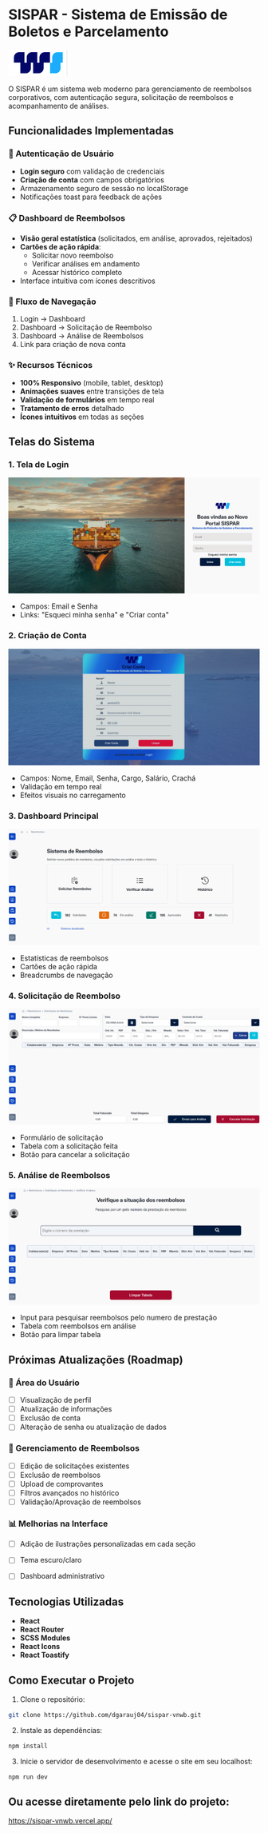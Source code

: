 # SISPAR - Sistema de Emissão de Boletos e Parcelamento

![SISPAR Logo](src/assets/logo-ws.png)

O SISPAR é um sistema web moderno para gerenciamento de reembolsos corporativos, com autenticação segura, solicitação de reembolsos e acompanhamento de análises.

## Funcionalidades Implementadas

### 🚪 Autenticação de Usuário
- **Login seguro** com validação de credenciais
- **Criação de conta** com campos obrigatórios
- Armazenamento seguro de sessão no localStorage
- Notificações toast para feedback de ações

### 📋 Dashboard de Reembolsos
- **Visão geral estatística** (solicitados, em análise, aprovados, rejeitados)
- **Cartões de ação rápida**:
  - Solicitar novo reembolso
  - Verificar análises em andamento
  - Acessar histórico completo
- Interface intuitiva com ícones descritivos

### 🔄 Fluxo de Navegação
1. Login → Dashboard
2. Dashboard → Solicitação de Reembolso
3. Dashboard → Análise de Reembolsos
4. Link para criação de nova conta

### ✨ Recursos Técnicos
- **100% Responsivo** (mobile, tablet, desktop)
- **Animações suaves** entre transições de tela
- **Validação de formulários** em tempo real
- **Tratamento de erros** detalhado
- **Ícones intuitivos** em todas as seções

## Telas do Sistema

### 1. Tela de Login
![Login Screen](src/assets/img-login.png)
- Campos: Email e Senha
- Links: "Esqueci minha senha" e "Criar conta"

### 2. Criação de Conta
![Create Account](src/assets/img-create.png)
- Campos: Nome, Email, Senha, Cargo, Salário, Crachá
- Validação em tempo real
- Efeitos visuais no carregamento

### 3. Dashboard Principal
![Dashboard](src/assets/img-refund.png)
- Estatísticas de reembolsos
- Cartões de ação rápida
- Breadcrumbs de navegação

### 4. Solicitação de Reembolso
![Request Reimbursement](src/assets/img-request.png)
- Formulário de solicitação
- Tabela com a solicitação feita
- Botão para cancelar a solicitação

### 5. Análise de Reembolsos
![Reimbursement Analysis](src/assets/img-analysis.png)
- Input para pesquisar reembolsos pelo numero de prestação
- Tabela com reembolsos em análise
- Botão para limpar tabela

## Próximas Atualizações (Roadmap)

### 👤 Área do Usuário
- [ ] Visualização de perfil
- [ ] Atualização de informações
- [ ] Exclusão de conta
- [ ] Alteração de senha ou atualização de dados

### 🔄 Gerenciamento de Reembolsos
- [ ] Edição de solicitações existentes
- [ ] Exclusão de reembolsos
- [ ] Upload de comprovantes
- [ ] Filtros avançados no histórico
- [ ] Validação/Aprovação de reembolsos

### 📊 Melhorias na Interface
- [ ] Adição de ilustrações personalizadas em cada seção
- [ ] Tema escuro/claro
- [ ] Dashboard administrativo


## Tecnologias Utilizadas

- **React** 
- **React Router**
- **SCSS Modules** 
- **React Icons** 
- **React Toastify**

## Como Executar o Projeto

1. Clone o repositório:
```bash
git clone https://github.com/dgarauj04/sispar-vnwb.git
```

2. Instale as dependências:
```bash
npm install
```

3. Inicie o servidor de desenvolvimento e acesse o site em seu localhost:
```bash
npm run dev
```
## Ou acesse diretamente pelo link do projeto:

https://sispar-vnwb.vercel.app/